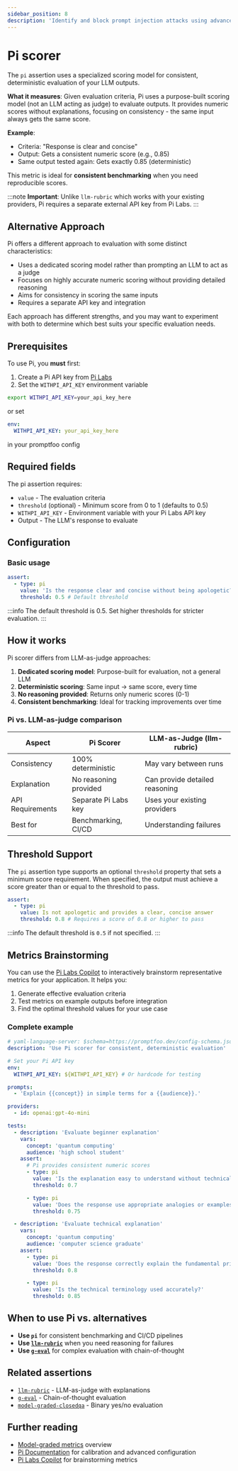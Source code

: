 ```yaml
---
sidebar_position: 8
description: 'Identify and block prompt injection attacks using advanced model-based classification for enhanced security protection'
---
```


# Pi scorer

The `pi` assertion uses a specialized scoring model for consistent, deterministic evaluation of your LLM outputs.

**What it measures**: Given evaluation criteria, Pi uses a purpose-built scoring model (not an LLM acting as judge) to evaluate outputs. It provides numeric scores without explanations, focusing on consistency - the same input always gets the same score.

**Example**:

- Criteria: "Response is clear and concise"
- Output: Gets a consistent numeric score (e.g., 0.85)
- Same output tested again: Gets exactly 0.85 (deterministic)

This metric is ideal for **consistent benchmarking** when you need reproducible scores.

:::note
**Important**: Unlike `llm-rubric` which works with your existing providers, Pi requires a separate external API key from Pi Labs.
:::

## Alternative Approach

Pi offers a different approach to evaluation with some distinct characteristics:

- Uses a dedicated scoring model rather than prompting an LLM to act as a judge
- Focuses on highly accurate numeric scoring without providing detailed reasoning
- Aims for consistency in scoring the same inputs
- Requires a separate API key and integration

Each approach has different strengths, and you may want to experiment with both to determine which best suits your specific evaluation needs.

## Prerequisites

To use Pi, you **must** first:

1. Create a Pi API key from [Pi Labs](https://build.withpi.ai/account/keys)
2. Set the `WITHPI_API_KEY` environment variable

```bash
export WITHPI_API_KEY=your_api_key_here
```

or set

```yaml
env:
  WITHPI_API_KEY: your_api_key_here
```

in your promptfoo config

## Required fields

The pi assertion requires:

- `value` - The evaluation criteria
- `threshold` (optional) - Minimum score from 0 to 1 (defaults to 0.5)
- `WITHPI_API_KEY` - Environment variable with your Pi Labs API key
- Output - The LLM's response to evaluate

## Configuration

### Basic usage

```yaml
assert:
  - type: pi
    value: 'Is the response clear and concise without being apologetic?'
    threshold: 0.5 # Default threshold
```

:::info
The default threshold is 0.5. Set higher thresholds for stricter evaluation.
:::

## How it works

Pi scorer differs from LLM-as-judge approaches:

1. **Dedicated scoring model**: Purpose-built for evaluation, not a general LLM
2. **Deterministic scoring**: Same input → same score, every time
3. **No reasoning provided**: Returns only numeric scores (0-1)
4. **Consistent benchmarking**: Ideal for tracking improvements over time

### Pi vs. LLM-as-judge comparison

| Aspect           | Pi Scorer             | LLM-as-Judge (llm-rubric)      |
| ---------------- | --------------------- | ------------------------------ |
| Consistency      | 100% deterministic    | May vary between runs          |
| Explanation      | No reasoning provided | Can provide detailed reasoning |
| API Requirements | Separate Pi Labs key  | Uses your existing providers   |
| Best for         | Benchmarking, CI/CD   | Understanding failures         |

## Threshold Support

The `pi` assertion type supports an optional `threshold` property that sets a minimum score requirement. When specified, the output must achieve a score greater than or equal to the threshold to pass.

```yaml
assert:
  - type: pi
    value: Is not apologetic and provides a clear, concise answer
    threshold: 0.8 # Requires a score of 0.8 or higher to pass
```

:::info
The default threshold is `0.5` if not specified.
:::

## Metrics Brainstorming

You can use the [Pi Labs Copilot](https://build.withpi.ai) to interactively brainstorm representative metrics for your application. It helps you:

1. Generate effective evaluation criteria
2. Test metrics on example outputs before integration
3. Find the optimal threshold values for your use case

### Complete example

```yaml title="promptfooconfig.yaml"
# yaml-language-server: $schema=https://promptfoo.dev/config-schema.json
description: 'Use Pi scorer for consistent, deterministic evaluation'

# Set your Pi API key
env:
  WITHPI_API_KEY: ${WITHPI_API_KEY} # Or hardcode for testing

prompts:
  - 'Explain {{concept}} in simple terms for a {{audience}}.'

providers:
  - id: openai:gpt-4o-mini

tests:
  - description: 'Evaluate beginner explanation'
    vars:
      concept: 'quantum computing'
      audience: 'high school student'
    assert:
      # Pi provides consistent numeric scores
      - type: pi
        value: 'Is the explanation easy to understand without technical jargon?'
        threshold: 0.7

      - type: pi
        value: 'Does the response use appropriate analogies or examples?'
        threshold: 0.75

  - description: 'Evaluate technical explanation'
    vars:
      concept: 'quantum computing'
      audience: 'computer science graduate'
    assert:
      - type: pi
        value: 'Does the response correctly explain the fundamental principles?'
        threshold: 0.8

      - type: pi
        value: 'Is the technical terminology used accurately?'
        threshold: 0.85
```

## When to use Pi vs. alternatives

- **Use `pi`** for consistent benchmarking and CI/CD pipelines
- **Use [`llm-rubric`](/docs/configuration/expected-outputs/model-graded/llm-rubric)** when you need reasoning for failures
- **Use [`g-eval`](/docs/configuration/expected-outputs/model-graded/g-eval)** for complex evaluation with chain-of-thought

## Related assertions

- [`llm-rubric`](/docs/configuration/expected-outputs/model-graded/llm-rubric) - LLM-as-judge with explanations
- [`g-eval`](/docs/configuration/expected-outputs/model-graded/g-eval) - Chain-of-thought evaluation
- [`model-graded-closedqa`](/docs/configuration/expected-outputs/model-graded/model-graded-closedqa) - Binary yes/no evaluation

## Further reading

- [Model-graded metrics](/docs/configuration/expected-outputs/model-graded) overview
- [Pi Documentation](https://docs.withpi.ai) for calibration and advanced configuration
- [Pi Labs Copilot](https://build.withpi.ai) for brainstorming metrics
